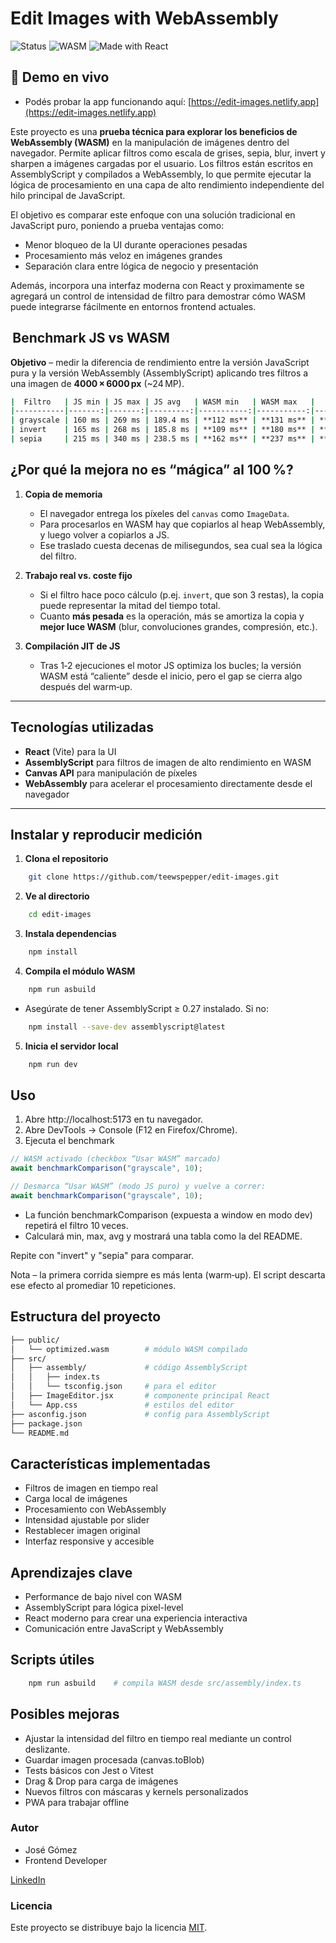 #  Edit Images with WebAssembly

![Status](https://img.shields.io/badge/status-en%20desarrollo-yellow)
![WASM](https://img.shields.io/badge/WebAssembly-optimizado-blueviolet)
![Made with React](https://img.shields.io/badge/Hecho%20con-React-blue)


## 🔗 Demo en vivo

- Podés probar la app funcionando aquí:
 [https://edit-images.netlify.app](https://edit-images.netlify.app)

Este proyecto es una **prueba técnica para explorar los beneficios de WebAssembly (WASM)** en la manipulación de imágenes dentro del navegador.
Permite aplicar filtros como escala de grises, sepia, blur, invert y sharpen a imágenes cargadas por el usuario. Los filtros están escritos en AssemblyScript y compilados a WebAssembly, lo que permite ejecutar la lógica de procesamiento en una capa de alto rendimiento independiente del hilo principal de JavaScript.

El objetivo es comparar este enfoque con una solución tradicional en JavaScript puro, poniendo a prueba ventajas como:

-  Menor bloqueo de la UI durante operaciones pesadas
-  Procesamiento más veloz en imágenes grandes
-  Separación clara entre lógica de negocio y presentación

Además, incorpora una interfaz moderna con React y proximamente se agregará un control de intensidad de filtro para demostrar cómo WASM puede integrarse fácilmente en entornos frontend actuales.

##  Benchmark JS vs WASM

 **Objetivo** – medir la diferencia de rendimiento entre la versión JavaScript pura  y la versión WebAssembly (AssemblyScript) aplicando tres filtros a una imagen de **4000 × 6000 px** (~24 MP).

 ```bash
|  Filtro   | JS min | JS max | JS avg   | WASM min   | WASM max   |   WASM avg   |   Mejora    |
|-----------|-------:|-------:|---------:|-----------:|-----------:|-------------:|------------:|
| grayscale | 160 ms | 269 ms | 189.4 ms | **112 ms** | **131 ms** | **118.6 ms** | **+37.4 %** |
| invert    | 165 ms | 268 ms | 185.8 ms | **109 ms** | **180 ms** | **125.2 ms** | **+32.6 %** |
| sepia     | 215 ms | 340 ms | 238.5 ms | **162 ms** | **237 ms** | **185.9 ms** | **+22.1 %** |
```

## ¿Por qué la mejora no es “mágica” al 100 %?

1. **Copia de memoria**  
   - El navegador entrega los píxeles del `canvas` como `ImageData`.  
   - Para procesarlos en WASM hay que copiarlos al heap WebAssembly, y luego volver a copiarlos a JS.  
   - Ese traslado cuesta decenas de milisegundos, sea cual sea la lógica del filtro.

2. **Trabajo real vs. coste fijo**  
   - Si el filtro hace poco cálculo (p.ej. `invert`, que son 3 restas), la copia puede representar la mitad del tiempo total.  
   - Cuanto **más pesada** es la operación, más se amortiza la copia y **mejor luce WASM** (blur, convoluciones grandes, compresión, etc.).

3. **Compilación JIT de JS**  
   - Tras 1‑2 ejecuciones el motor JS optimiza los bucles; la versión WASM está “caliente” desde el inicio, pero el gap se cierra algo después del warm‑up.

---

##  Tecnologías utilizadas

-  **React** (Vite) para la UI
-  **AssemblyScript** para filtros de imagen de alto rendimiento en WASM
-  **Canvas API** para manipulación de píxeles
-  **WebAssembly** para acelerar el procesamiento directamente desde el navegador

---

##  Instalar y reproducir medición

1. **Clona el repositorio**
```bash
    git clone https://github.com/teewspepper/edit-images.git
``` 

2. **Ve al directorio**
```bash
    cd edit-images
```

3. **Instala dependencias**
```bash
    npm install
```

4. **Compila el módulo WASM**
```bash
    npm run asbuild
```

- Asegúrate de tener AssemblyScript ≥ 0.27 instalado. Si no:
    
```bash
    npm install --save-dev assemblyscript@latest
```   
    
 5. **Inicia el servidor local**

```bash
    npm run dev
```

##  Uso
 
1. Abre http://localhost:5173 en tu navegador.
2. Abre DevTools → Console (F12 en Firefox/Chrome).
3. Ejecuta el benchmark


```javascript
// WASM activado (checkbox “Usar WASM” marcado)
await benchmarkComparison("grayscale", 10);

// Desmarca “Usar WASM” (modo JS puro) y vuelve a correr:
await benchmarkComparison("grayscale", 10);

```

- La función benchmarkComparison (expuesta a window en modo dev) repetirá el filtro 10 veces.
- Calculará min, max, avg y mostrará una tabla como la del README.

Repite con "invert" y "sepia" para comparar.

Nota – la primera corrida siempre es más lenta (warm‑up).
El script descarta ese efecto al promediar 10 repeticiones.

##  Estructura del proyecto

```bash
├── public/
│   └── optimized.wasm        # módulo WASM compilado
├── src/
│   ├── assembly/             # código AssemblyScript
│   │   ├── index.ts
│   │   └── tsconfig.json     # para el editor
│   ├── ImageEditor.jsx       # componente principal React
│   └── App.css               # estilos del editor
├── asconfig.json             # config para AssemblyScript
├── package.json
└── README.md
``` 

##  Características implementadas

- Filtros de imagen en tiempo real
- Carga local de imágenes
- Procesamiento con WebAssembly
- Intensidad ajustable por slider
- Restablecer imagen original
- Interfaz responsive y accesible

##  Aprendizajes clave

- Performance de bajo nivel con WASM
- AssemblyScript para lógica pixel-level
- React moderno para crear una experiencia interactiva
- Comunicación entre JavaScript y WebAssembly


##  Scripts útiles

```bash
    npm run asbuild    # compila WASM desde src/assembly/index.ts
``` 

##  Posibles mejoras

- Ajustar la intensidad del filtro en tiempo real mediante un control deslizante.
- Guardar imagen procesada (canvas.toBlob)
- Tests básicos con Jest o Vitest
- Drag & Drop para carga de imágenes
- Nuevos filtros con máscaras y kernels personalizados
- PWA para trabajar offline


###  Autor

- José Gómez
- Frontend Developer

[LinkedIn](https://www.linkedin.com/in/jose-gomez-dev)

### Licencia

Este proyecto se distribuye bajo la licencia [MIT](LICENSE).

























